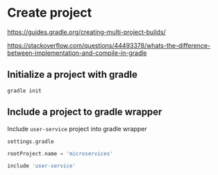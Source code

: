 # Create project


https://guides.gradle.org/creating-multi-project-builds/

https://stackoverflow.com/questions/44493378/whats-the-difference-between-implementation-and-compile-in-gradle

## Initialize a project with gradle

```
gradle init
```

## Include a project to gradle wrapper

Include `user-service` project into gradle wrapper

`settings.gradle`
```gradle
rootProject.name = 'microservices'

include 'user-service'
```